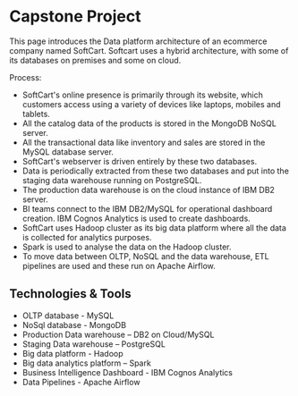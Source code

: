 # Capstone Project

This page introduces the Data platform architecture of an ecommerce company named SoftCart.
Softcart uses a hybrid architecture, with some of its databases on premises and some on cloud.

Process:
- SoftCart's online presence is primarily through its website, which customers access using a variety of devices like laptops, mobiles and tablets.
- All the catalog data of the products is stored in the MongoDB NoSQL server.
- All the transactional data like inventory and sales are stored in the MySQL database server.
- SoftCart's webserver is driven entirely by these two databases.
- Data is periodically extracted from these two databases and put into the staging data warehouse running on PostgreSQL.
- The production data warehouse is on the cloud instance of IBM DB2 server.
- BI teams connect to the IBM DB2/MySQL for operational dashboard creation. IBM Cognos Analytics is used to create dashboards.
- SoftCart uses Hadoop cluster as its big data platform where all the data is collected for analytics purposes.
- Spark is used to analyse the data on the Hadoop cluster.
- To move data between OLTP, NoSQL and the data warehouse, ETL pipelines are used and these run on Apache Airflow.

## Technologies & Tools
- OLTP database - MySQL
- NoSql database - MongoDB
- Production Data warehouse – DB2 on Cloud/MySQL
- Staging Data warehouse – PostgreSQL
- Big data platform - Hadoop
- Big data analytics platform – Spark
- Business Intelligence Dashboard - IBM Cognos Analytics
- Data Pipelines - Apache Airflow

